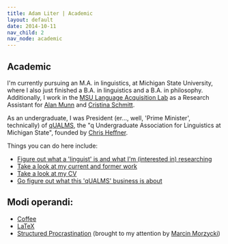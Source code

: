 ```yaml
---
title: Adam Liter | Academic
layout: default
date: 2014-10-11
nav_child: 2
nav_node: academic
---
```


## Academic
					
I'm currently pursuing an M.A. in linguistics, at Michigan State University, where I also just finished a B.A. in linguistics and a B.A. in philosophy. Additionally, I work in the [MSU Language Acquisition Lab][lab] as a Research Assistant for [Alan Munn][Alan] and [Cristina Schmitt][Cristina].

As an undergraduate, I was President (er&#8230;, well, 'Prime Minister', technically) of [qUALMS][qUALMS], the "q Undergraduate Association for Linguistics at Michigan State", founded by [Chris Heffner][Chris].

Things you can do here include:

- [Figure out what a 'linguist' is and what I'm (interested in) researching][interests]
- [Take a look at my current and former work][work]
- [Take a look at my CV][CV]
- [Go figure out what this 'qUALMS' business is about][qUALMS]
	
## Modi operandi:

- [Coffee][coffee]
- [LaTeX][LaTeX]
- [Structured Procrastination][procrastinate] (brought to my attention by [Marcin Morzycki][Marcin])

[qUALMS]: http://www.msu.edu/~qualms
[Chris]: http://ling.umd.edu/~heffner
[interests]: http://adamliter.org/academic/interests
[work]: http://adamliter.org/academic/work
[CV]: http://adamliter.org/content/adamlitercv.pdf
[coffee]: https://en.wikipedia.org/wiki/Coffee
[LaTeX]: http://en.wikipedia.org/wiki/LaTeX
[procrastinate]: http://www.structuredprocrastination.com/
[Marcin]: https://www.msu.edu/~morzycki
[lab]: http://msuacquisition.wordpress.com/
[Alan]: https://www.msu.edu/~amunn/
[Cristina]: http://linglang.msu.edu/linguistics/faculty/schmitt
